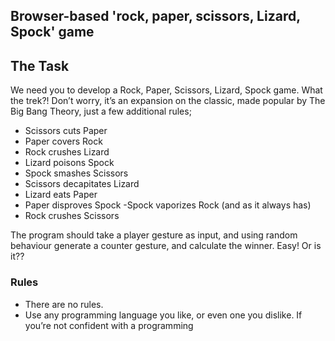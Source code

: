 <h2>Browser-based 'rock, paper, scissors, Lizard, Spock' game</h2>

## The Task
We need you to develop a Rock, Paper, Scissors, Lizard, Spock game.
What the trek?! Don’t worry, it’s an expansion on the classic, made popular by
The Big Bang Theory, just a few additional rules;

- Scissors cuts Paper
- Paper covers Rock
- Rock crushes Lizard
- Lizard poisons Spock
- Spock smashes Scissors
- Scissors decapitates Lizard
- Lizard eats Paper
- Paper disproves Spock
-Spock vaporizes Rock (and as it always has)
- Rock crushes Scissors

The program should take a player gesture as input, and using random behaviour
generate a counter gesture, and calculate the winner. Easy! Or is it??

### Rules
- There are no rules.
- Use any programming language you like, or even one you dislike. If you’re not confident with a programming
